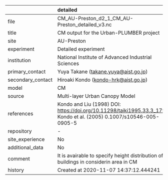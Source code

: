 |                   | detailed                                                                                                            |
|:------------------|:--------------------------------------------------------------------------------------------------------------------|
| file              | CM_AU-Preston_d2_1_CM_AU-Preston_detailed_v3.nc                                                                     |
| title             | CM output for the Urban-PLUMBER project                                                                             |
| site              | AU-Preston                                                                                                          |
| experiment        | Detailed experiment                                                                                                 |
| institution       | National Institute of Advanced Industrial Sciences                                                                  |
| primary_contact   | Yuya Takane (takane.yuya@aist.go.jp)                                                                                |
| secondary_contact | Hiroaki Kondo (kondo-hrk@aist.go.jp)                                                                                |
| model             | CM                                                                                                                  |
| source            | Multi-layer Urban Canopy Model                                                                                      |
| references        | Kondo and Liu (1998) DOI: https://doi.org/10.11298/taiki1995.33.3_179, Kondo et al. (2005) 0.1007/s10546-005-0905-5 |
| repository        | -                                                                                                                   |
| site_experience   | No                                                                                                                  |
| additional_data   | No                                                                                                                  |
| comment           | It is avairable to specify height distribution of buildings in considerin area in CM                                |
| history           | Created at 2020-11-07 14:37:12.444241                                                                               |
